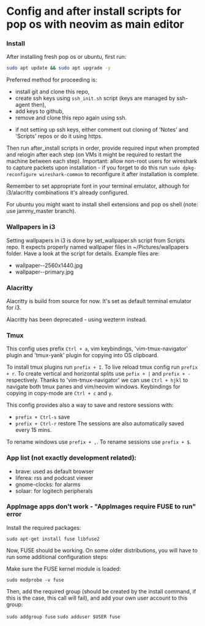 # Config and after install scripts for pop os with neovim as main editor
 
### Install
 
After installing fresh pop os or ubuntu, first run:
 
```sh
sudo apt update && sudo apt upgrade -y
```

Preferred method for proceeding is:
 - install git and clone this repo,
 - create ssh keys using `ssh_init.sh` script (keys are managed by ssh-agent then),
 - add keys to github,
 - remove and clone this repo again using ssh.

* if not setting up ssh keys, either comment out cloning of 'Notes' and 'Scripts' repos or do it using https.

Then run after_install scripts in order, provide required input when prompted and relogin after each step (on VMs it might be required to restart the machine between each step).
Important: allow non-root users for wireshark to capture packets upon installation - if you forget to do this run `sudo dpkg-reconfigure wireshark-common` to reconfigure it after installation is complete.

Remember to set appropriate font in your terminal emulator, although for i3/alacritty combinations it's already configured.

For ubuntu you might want to install shell extensions and pop os shell (note: use jammy_master branch).

### Wallpapers in i3

Setting wallpapers in i3 is done by set_wallpaper.sh script from Scripts repo. It expects properly named wallpaper files in ~/Pictures/wallpapers folder. Have a look at the script for details. Example files are:
 - wallpaper--2560x1440.jpg
 - wallpaper--primary.jpg

### Alacritty

Alacritty is build from source for now. It's set as default terminal emulator for i3.

Alacritty has been deprecated - using wezterm instead.

### Tmux

This config uses prefix `Ctrl + a`, vim keybindings, 'vim-tmux-navigator' plugin and 'tmux-yank' plugin for copying into OS clipboard. 

To install tmux plugins run `prefix + I`.
To live reload tmux config run `prefix + r`.
To create vertical and horizontal splits use `pefix + |` and `prefix + -` respectively.
Thanks to 'vim-tmux-navigator' we can use `Ctrl + hjkl` to navigate both tmux panes and vim/neovim windows.
Keybindings for copying in copy-mode are `Ctrl + c` and `y`.

This config provides also a way to save and restore sessions with:
 - `prefix + Ctrl-s` save
 - `prefix + Ctrl-r` restore
The sessions are also automatically saved every 15 mins.

To rename windows use `prefix + ,`.
To rename sessions use `prefix + $`.

### App list (not exactly development related):

 - brave: used as default browser
 - liferea: rss and podcast viewer
 - gnome-clocks: for alarms
 - solaar: for logitech peripherals

### AppImage apps don't work - "AppImages require FUSE to run" error

Install the required packages:

`sudo apt-get install fuse libfuse2`

Now, FUSE should be working. On some older distributions, you will have to run some additional configuration steps:

Make sure the FUSE kernel module is loaded:

`sudo modprobe -v fuse`

Then, add the required group (should be created by the install command, if this is the case, this call will fail), and add your own user account to this group:

`sudo addgroup fuse`
`sudo adduser $USER fuse`
